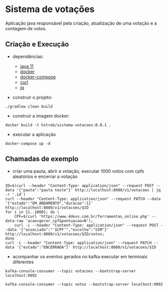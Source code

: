 # Sistema de votações

Aplicação java responsável pela criação, atualização de uma votação e a contagem de votos.

## Criação e Execução

- dependências:
  - [java 11](https://www.oracle.com/java/technologies/javase-jdk11-downloads.html)
  - [docker](https://docs.docker.com/)
  - [docker-compose](https://docs.docker.com/compose/)
  - [curl](https://curl.se/)
  - [jq](https://stedolan.github.io/jq/)

- construir o projeto:

```shell
./gradlew clean build
```

- construir a imagem docker:

```shell
docker build -t hstreb/sistema-votacoes:0.0.1 .
```

- executar a aplicação

```shell
docker-compose up -d
```

## Chamadas de exemplo

- criar uma pauta, abrir a votação, executar 1000 votos com cpfs aleatórios e encerrar a votação
```shell
ID=$(curl --header "Content-Type: application/json" --request POST --data '{"pauta":"pauta teste"}' http://localhost:8080/v1/votacoes | jq -r '.id')
curl --header "Content-Type: application/json" --request PATCH --data '{"estado":"EM_ANDAMENTO","duracao":1}' http://localhost:8080/v1/votacoes/$ID
for i in {1..1000}; do \
    CPF=$(curl 'https://www.4devs.com.br/ferramentas_online.php' --data-raw 'acao=gerar_cpf&pontuacao=N');
    curl -i --header "Content-Type: application/json" --request POST --data '{"associado":"'$CPF'","escolha":"SIM"}' http://localhost:8080/v1/votacoes/$ID/votos;
done
curl -i --header "Content-Type: application/json" --request PATCH --data '{"estado":"ENCERRADA"}' http://localhost:8080/v1/votacoes/$ID
```

- acompanhar os eventos gerados no kafka executar em terminais diferentes

```shell
kafka-console-consumer --topic votacoes --bootstrap-server localhost:9092
```

```shell
kafka-console-consumer --topic votos --bootstrap-server localhost:9092
```
